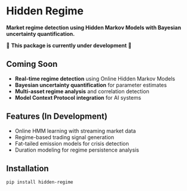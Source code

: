 # Hidden Regime

**Market regime detection using Hidden Markov Models with Bayesian uncertainty quantification.**

🚧 **This package is currently under development** 🚧

## Coming Soon

- **Real-time regime detection** using Online Hidden Markov Models
- **Bayesian uncertainty quantification** for parameter estimates  
- **Multi-asset regime analysis** and correlation detection
- **Model Context Protocol integration** for AI systems

## Features (In Development)

- Online HMM learning with streaming market data
- Regime-based trading signal generation
- Fat-tailed emission models for crisis detection
- Duration modeling for regime persistence analysis

## Installation

```bash
pip install hidden-regime
```
